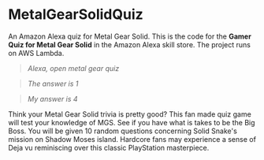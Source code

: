 # MetalGearSolidQuiz
An Amazon Alexa quiz for Metal Gear Solid.  This is the code for the __Gamer Quiz for Metal Gear Solid__ in the Amazon Alexa skill store.  The project runs on AWS Lambda.

>*Alexa, open metal gear quiz*

>*The answer is 1*

>*My answer is 4*

Think your Metal Gear Solid trivia is pretty good? This fan made quiz game will test your knowledge of MGS. See if you have what is takes to be the Big Boss. You will be given 10 random questions concerning Solid Snake's mission on Shadow Moses island.  Hardcore fans may experience a sense of Deja vu reminiscing over this classic PlayStation masterpiece.
